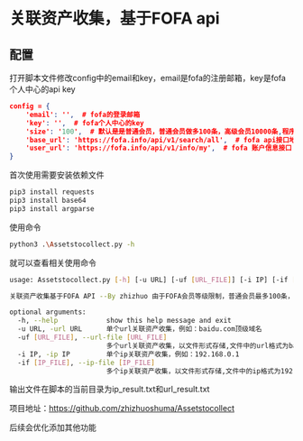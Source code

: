 # 关联资产收集，基于FOFA api

## 配置

打开脚本文件修改config中的email和key，email是fofa的注册邮箱，key是fofa个人中心的api key

```json
config = {
    'email': '',  # fofa的登录邮箱
    'key': '',  # fofa个人中心的key
    'size': '100',  # 默认是是普通会员，普通会员做多100条，高级会员10000条,程序会根据会员等级自动调整
    'base_url': 'https://fofa.info/api/v1/search/all',  # fofa api接口地址
    'user_url': 'https://fofa.info/api/v1/info/my',  # fofa 账户信息接口
}
```



首次使用需要安装依赖文件

```bash
pip3 install requests
pip3 install base64
pip3 install argparse
```

使用命令

```bash
python3 .\Assetstocollect.py -h
```

就可以查看相关使用命令

```bash
usage: Assetstocollect.py [-h] [-u URL] [-uf [URL_FILE]] [-i IP] [-if [IP_FILE]]

关联资产收集基于FOFA API --By zhizhuo 由于FOFA会员等级限制，普通会员最多100条，高级会员做多10000条 程序默认下载api可获取最大数量

optional arguments:
  -h, --help            show this help message and exit
  -u URL, -url URL      单个url关联资产收集，例如：baidu.com顶级域名
  -uf [URL_FILE], --url-file [URL_FILE]
                        多个url关联资产收集，以文件形式存储,文件中的url格式为baidu.com顶级域名
  -i IP, -ip IP         单个ip关联资产收集，例如：192.168.0.1
  -if [IP_FILE], --ip-file [IP_FILE]
                        多个ip关联资产收集，以文件形式存储,文件中的ip格式为192.168.0.1
```

输出文件在脚本的当前目录为ip_result.txt和url_result.txt

项目地址：https://github.com/zhizhuoshuma/Assetstocollect

后续会优化添加其他功能